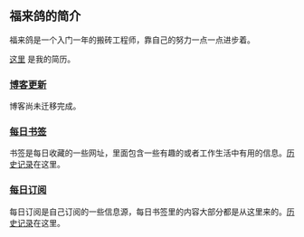 ## 福来鸽的简介

福来鸽是一个入门一年的搬砖工程师，靠自己的努力一点一点进步着。

 [这里](./not_found) 是我的简历。

### [博客更新](./blog/README.md)

博客尚未迁移完成。

### [每日书签](./mark/index.md)

书签是每日收藏的一些网址，里面包含一些有趣的或者工作生活中有用的信息。[历史记录](./mark/bookmark.md)在这里。

### [每日订阅](./feed/index.md)

每日订阅是自己订阅的一些信息源，每日书签里的内容大部分都是从这里来的。[历史记录](./feed/bookmark.md)在这里。
